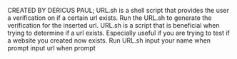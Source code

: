 CREATED BY DERICUS PAUL; 
URL.sh is a shell script that provides the user a verification on if a certain url exists.
Run the URL.sh to generate the verification for the inserted url.
URL.sh is a script that is beneficial when trying to determine if a url exists. Especially useful if you are trying to test if a website you created now exists.
Run URL.sh
input your name when prompt
input url when prompt
